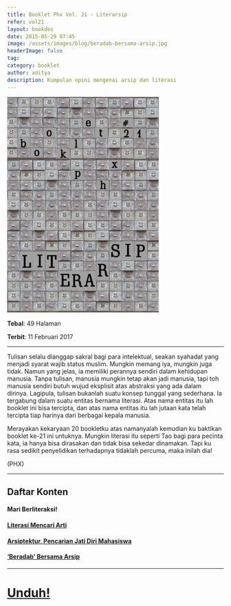```yaml
---
title: Booklet Phx Vol. 21 - Literarsip
refer: vol21
layout: bookdes
date: 2015-05-29 07:45
image: /assets/images/blog/beradab-bersama-arsip.jpg
headerImage: false
tag:
category: booklet
author: aditya
description: Kumpulan opini mengenai arsip dan literasi
---
```


<img class="image" src="/assets/images/cover/booklet21.jpg" alt="__" height="500px">

__Tebal__: 49 Halaman

__Terbit__: 11 Februari 2017

***

Tulisan selalu dianggap sakral bagi para intelektual, seakan syahadat yang menjadi syarat wajib status muslim. Mungkin memang iya, mungkin juga tidak. Namun yang jelas, ia memiliki perannya sendiri dalam kehidupan manusia. Tanpa tulisan, manusia mungkin tetap akan jadi manusia, tapi toh manusia sendiri butuh wujud eksplisit atas abstraksi yang ada dalam dirinya. Lagipula, tulisan bukanlah suatu konsep tunggal yang sederhana. Ia tergabung dalam suatu entitas bernama literasi. Atas nama entitas itu lah booklet ini bisa tercipta, dan atas nama entitas itu lah jutaan kata telah tercipta tiap harinya dari berbagai kepala manusia.

Merayakan kekaryaan 20 bookletku atas namanyalah kemudian ku baktikan booklet ke-21 ini untuknya. Mungkin literasi itu seperti Tao bagi para pecinta kata, ia hanya bisa dirasakan dan tidak bisa sekedar dinamakan. Tapi ku rasa sedikit penyelidikan terhadapnya tidaklah percuma, maka inilah dia!

(PHX)

***

## Daftar Konten

#### Mari Berliteraksi!

#### [Literasi Mencari Arti][2]

#### [Arsiptektur, Pencarian Jati Diri Mahasiswa][3]

#### [‘Beradab’ Bersama Arsip][4]

[2]: http://phoenixfin.github.io/literasi-mencari-arti
[3]: http://phoenixfin.github.io/arsiptektur
[4]: http://phoenixfin.github.io/beradab-bersama-arsip

***
 
# [Unduh!][akses]

[akses]: http://phoenixfin.github.io/assets/pdf/bookletphx/booklet21.pdf
